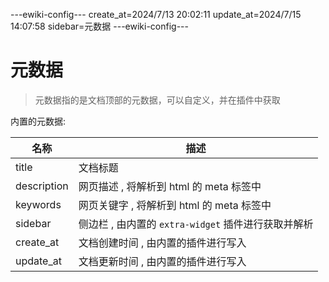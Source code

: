 ---ewiki-config---
create_at=2024/7/13 20:02:11
update_at=2024/7/15 14:07:58
sidebar=元数据
---ewiki-config---




# 元数据

> 元数据指的是文档顶部的元数据，可以自定义，并在插件中获取

内置的元数据:

| 名称        | 描述                                                 |
| ----------- | ---------------------------------------------------- |
| title       | 文档标题                                             |
| description | 网页描述 , 将解析到 html 的 meta 标签中              |
| keywords    | 网页关键字 , 将解析到 html 的 meta 标签中            |
| sidebar     | 侧边栏 , 由内置的 `extra-widget` 插件进行获取并解析 |
| create_at   | 文档创建时间 , 由内置的插件进行写入                  |
| update_at   | 文档更新时间 , 由内置的插件进行写入                  |
